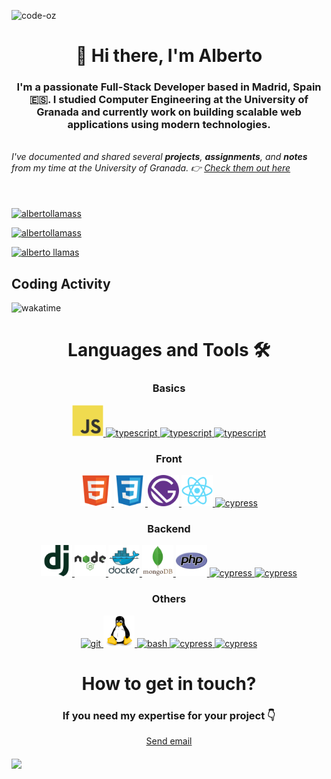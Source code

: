 <p align="left"> <img src="https://komarev.com/ghpvc/?username=albertollamass&label=Profile%20views&color=0e75b6&style=flat" alt="code-oz" /> </p>
<h1 align="center">👋 Hi there, I'm Alberto</h1>
<!-- Intro -->
<!-- [![wakatime](https://wakatime.com/badge/user/36d42806-c096-49ed-9ff4-fd8ef988537e.svg)](https://wakatime.com/@36d42806-c096-49ed-9ff4-fd8ef988537e) -->
<p style="margin: 15px;" align="center">
    <h3 align="center">I'm a passionate Full-Stack Developer based in Madrid, Spain 🇪🇸. I studied Computer Engineering at the <strong>University of Granada</strong> and currently work on building scalable web applications using modern technologies.</h3><br/> 
    <i>I've documented and shared several <strong>projects</strong>, <strong>assignments</strong>, and <strong>notes</strong> from my time at the University of Granada. 👉 <a href="https://github.com/albertollamas-GII" target="_blank">Check them out here</a></i>  
</p>

<!-- Social network -->
<p style="margin-top: 50px;">
    <p align="left">
        <a href="https://twitter.com/albertollamass" target="blank"><img src="https://img.shields.io/twitter/follow/albertollamass?logo=twitter&style=for-the-badge" alt="albertollamass" /></a>
    </p>
    <p align="left">
        <a href="https://dev.to/albertollamass" target="blank"><img src="https://img.shields.io/badge/dev.to-0A0A0A?style=for-the-badge&logo=dev.to&logoColor=white" alt="albertollamass" /></a>
    </p>
    <p align="left">
        <a href="https://github.com/albertollamass" target="blank"><img src="https://img.shields.io/github/followers/albertollamass?style=social" alt="alberto llamas" /></a>
    </p>
</p>

<h2>Coding Activity</h2>
<img src="https://wakatime.com/share/@8e5d7c66-4b46-4ca0-b821-7638769c58d3/b7c2f3e9-a677-4803-bbe3-1cb2dfd6666e.svg" alt="wakatime">

<!-- Technos -->
<h1 align="center">Languages and Tools 🛠</h1>

<p align="center">

<h3 align="center">Basics</h3>
<p align="center">
    <a href="https://developer.mozilla.org/en-US/docs/Web/JavaScript" target="_blank"> <img src="https://raw.githubusercontent.com/devicons/devicon/master/icons/javascript/javascript-original.svg" alt="javascript" width="50" height="50"/> </a>
    <a href="https://www.typescriptlang.org/" target="_blank"> <img src="https://cdn.jsdelivr.net/gh/devicons/devicon/icons/python/python-original.svg" alt="typescript" width="50" height="50"/> </a>
     <a href="https://www.typescriptlang.org/" target="_blank"> <img src="https://cdn.jsdelivr.net/gh/devicons/devicon/icons/cplusplus/cplusplus-original.svg" alt="typescript" width="50" height="50"/> </a>
      <a href="https://www.typescriptlang.org/" target="_blank"> <img src="https://cdn.jsdelivr.net/gh/devicons/devicon/icons/java/java-original.svg" alt="typescript" width="50" height="50"/> </a>

</p>

<h3 align="center">Front</h3>
<p align="center">
    <a href="https://angular.io" target="_blank"> <img src="https://raw.githubusercontent.com/devicons/devicon/master/icons/html5/html5-original.svg" alt="vuejs" width="50" height="50"/> </a>
    <a href="https://reactjs.org/" target="_blank"> <img src="https://raw.githubusercontent.com/devicons/devicon/master/icons/css3/css3-original.svg" alt="React.js" width="50" height="50"/> </a>
    <a href="https://nextjs.org/" target="_blank"> <img src="https://raw.githubusercontent.com/devicons/devicon/master/icons/gatsby/gatsby-original.svg" alt="Nextj.js" width="50" height="50"/> </a>
  <a href="https://reactjs.org/" target="_blank"> <img src="https://raw.githubusercontent.com/devicons/devicon/master/icons/react/react-original.svg" alt="React.js" width="50" height="50"/> </a>
  <a href="https://www.cypress.io" target="_blank" rel="noreferrer"> <img src="https://cdn.jsdelivr.net/gh/devicons/devicon/icons/flutter/flutter-original.svg" alt="cypress" width="40" height="40"/> </a>
    
</p>

<h3 align="center">Backend</h3>
<p align="center">
    <a href="https://laravel.com/" target="_blank" rel="noreferrer"> <img src="https://raw.githubusercontent.com/devicons/devicon/master/icons/django/django-plain.svg" alt="firebase" width="50" height="50"/> </a>
  <a href="https://nodejs.org" target="_blank"> <img src="https://raw.githubusercontent.com/devicons/devicon/master/icons/nodejs/nodejs-original-wordmark.svg" alt="nodejs" width="50" height="50"/> </a>
    <a href="https://www.docker.com/" target="_blank"> <img src="https://raw.githubusercontent.com/devicons/devicon/master/icons/docker/docker-original-wordmark.svg" alt="docker" width="50" height="50"/> </a>
    <a href="https://www.mongodb.com/" target="_blank"> <img src="https://raw.githubusercontent.com/devicons/devicon/master/icons/mongodb/mongodb-original-wordmark.svg" alt="mongodb" width="50" height="50"/> </a>
    <a href="https://expressjs.com" target="_blank"> <img src="https://raw.githubusercontent.com/devicons/devicon/master/icons/php/php-original.svg" alt="express" width="50" height="50"/> </a>
    <a href="https://www.cypress.io" target="_blank" rel="noreferrer"> <img src="https://cdn.jsdelivr.net/gh/devicons/devicon/icons/rails/rails-original-wordmark.svg" alt="cypress" width="40" height="40"/> </a>
    <a href="https://www.cypress.io" target="_blank" rel="noreferrer"> <img src="https://cdn.jsdelivr.net/gh/devicons/devicon/icons/sqlite/sqlite-original.svg" alt="cypress" width="40" height="40"/> </a>
    
  
</p>

<h3 align="center">Others</h3>
<p align="center">
    <a href="https://git-scm.com/" target="_blank"> <img src="https://www.vectorlogo.zone/logos/git-scm/git-scm-icon.svg" alt="git" width="50" height="50"/> </a>
    <a href="https://www.linux.org/" target="_blank"> <img src="https://raw.githubusercontent.com/devicons/devicon/master/icons/linux/linux-original.svg" alt="linux" width="50" height="50"/> </a>
    <a href="https://www.gnu.org/software/bash/" target="_blank"> <img src="https://www.vectorlogo.zone/logos/gnu_bash/gnu_bash-icon.svg" alt="bash" width="50" height="50"/> </a>
    <a href="https://www.cypress.io" target="_blank" rel="noreferrer"> <img src="https://cdn.jsdelivr.net/gh/devicons/devicon/icons/figma/figma-original.svg" alt="cypress" width="40" height="40"/> </a>
    <a href="https://www.cypress.io" target="_blank" rel="noreferrer"> <img src="https://cdn.jsdelivr.net/gh/devicons/devicon/icons/jira/jira-original.svg" alt="cypress" width="40" height="40"/> </a>
</p>

<!-- Contact -->
<h1 align="center">How to get in touch?</h1>
<h3 align="center">If you need my expertise for your project 👇</h3>
<p align="center">
    <a href="mailto:alberto.ll.go@gmail.com">Send email</a>
    <p style='margin-bottom: 20px'>
    </p>
</p>  

![](https://github-readme-stats-one-bice.vercel.app/api?username=albertollamass&show_icons=true&include_all_commits=true&count_private=true&role=OWNER,ORGANIZATION_MEMBER,COLLABORATOR)
